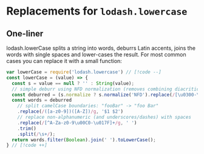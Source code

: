 # Replacements for `lodash.lowercase`

## One-liner

lodash.lowerCase splits a string into words, deburrs Latin accents, joins the words with single spaces and lower-cases the result. For most common cases you can replace it with a small function:

```js
var lowerCase = require('lodash.lowercase') // [!code --]
const lowerCase = (value) => {
  const s = value == null ? '' : String(value);
  // simple deburr using NFD normalization (removes combining diacritics)
  const deburred = (s.normalize ? s.normalize('NFD').replace(/[\u0300-\u036f]/g, '') : s);
  const words = deburred
    // split camelCase boundaries: "fooBar" -> "foo Bar"
    .replace(/([a-z0-9])([A-Z])/g, '$1 $2')
    // replace non-alphanumeric (and underscores/dashes) with spaces
    .replace(/[^A-Za-z0-9\u00C0-\u017F]+/g, ' ')
    .trim()
    .split(/\s+/);
  return words.filter(Boolean).join(' ').toLowerCase();
} // [!code ++]
```


